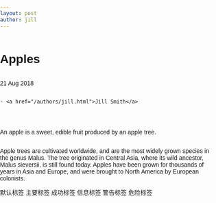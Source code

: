 ```yaml
---
layout: post
author: jill
---
```

<h1>Apples</h1>

<p>
  21 Aug 2018
  
  
    - <a href="/authors/jill.html">Jill Smith</a>
  
</p>

<p>An apple is a sweet, edible fruit produced by an apple tree.</p>

<p>Apple trees are cultivated worldwide, and are the most widely grown
species in the genus Malus. The tree originated in Central Asia, where
its wild ancestor, Malus sieversii, is still found today. Apples have
been grown for thousands of years in Asia and Europe, and were brought
to North America by European colonists.</p>
<head>
	<meta charset="utf-8" /> 
	<title>Bootstrap 实例 - 标签的变体</title>
	<link rel="stylesheet" href="https://cdn.staticfile.net/twitter-bootstrap/3.3.7/css/bootstrap.min.css" />  
	<script src="https://cdn.staticfile.net/jquery/2.1.1/jquery.min.js"></script>
	<script src="https://cdn.staticfile.net/twitter-bootstrap/3.3.7/js/bootstrap.min.js"></script>
    <title>Apples</title>
   <style>
      body {
         font-family: Arial, sans-serif;
         margin: 0;
         padding: 0;
         height: 100vh;
         background-image: url('https://img2.imgtp.com/2024/05/09/IaraQwYf.jpg');
         background-size: cover;
         background-position: center;
         display: flex;
         flex-direction: column;
      }
   </style>
</head>
<body>
    <div class="main-content">   
		<div class="label-container">  
			<span class="label label-default">默认标签</span>  
			<span class="label label-primary">主要标签</span>  
			<span class="label label-success">成功标签</span>  
			<span class="label label-info">信息标签</span>  
			<span class="label label-warning">警告标签</span>  
			<span class="label label-danger">危险标签</span>  
		</div>  
	</div>  
</body>

